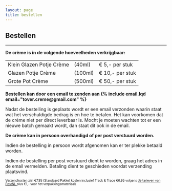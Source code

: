 ```yaml
---
layout: page
title: bestellen
---
```

<!-- Order Section -->
<section id="order">
    <div class="container">
        <div class="row">
            <div class="col-lg-12 text-center">
                <h2>Bestellen</h2>
                <hr class="star-primary">
            </div>
        </div>
        <div class="row">
            <div class="col-lg-8 col-lg-offset-2">
                <p class="text-center"><strong>
                    De crème is in de volgende hoeveelheden verkrijgbaar:
                </strong></p>
                <table class="table table-striped">
                    <!--
                    <thead>
                        <tr>
                            <th>Verpakking</th>
                            <th>Volume</th>
                            <th>Prijs</th>
                        </tr>
                    </thead>
                    -->
                    <tbody>
                        <tr typeof="schema:Product">
                            <td class="packaging">
                                <span rel="schema:brand" typeof="schema:Thing" property="schema:name" content="Tover Crème"></span>
                                <span property="schema:name">Klein Glazen Potje Crème</span>
                                <span property="schema:sku" content="Cre/Po-40SmGl"></span>
                                <span property="schema:mpn" content="Cre/Po-40SmGl"></span>
                            </td>
                            <td class="volume">(40ml)</td>
                            <td class="price" rel="schema:offers" typeof="schema:Offer">
                                <span property="schema:priceCurrency" content="EURO">€</span>
                                <span property="schema:price" content="5.00">5,-</span>
                                per stuk
                                <span property="schema:availability" content="https://schema.org/InStock"></span>
                            </td>
                        </tr>
                        <tr typeof="schema:Product">
                            <td class="packaging">
                                <span rel="schema:brand" typeof="schema:Thing" property="schema:name" content="Tover Crème"></span>
                                <span property="schema:name">Glazen Potje Crème</span>
                                <span property="schema:sku" content="Cre/Po-100MeGl"></span>
                                <span property="schema:mpn" content="Cre/Po-100MeGl"></span>
                            </td>
                            <td class="volume">(100ml)</td>
                            <td class="price" rel="schema:offers" typeof="schema:Offer">
                                <span property="schema:priceCurrency" content="EURO">€</span>
                                <span property="schema:price" content="10.00">10,-</span>
                                per stuk
                                <span property="schema:availability" content="https://schema.org/InStock"></span>
                            </td>
                        </tr>
                        <tr typeof="schema:Product">
                            <td class="packaging">
                                <span rel="schema:brand" typeof="schema:Thing" property="schema:name" content="Tover Crème"></span>
                                <span property="schema:name">Grote Pot Crème</span>
                                <span property="schema:sku" content="Cre/Po-500LaPl"></span>
                                <span property="schema:mpn" content="Cre/Po-500LaPl"></span>
                            </td>
                            <td class="volume">(500ml)</td>
                            <td class="price" rel="schema:offers" typeof="schema:Offer">
                                <span property="schema:priceCurrency" content="EURO">€</span>
                                <span property="schema:price" content="50.00">50,-</span>
                                per stuk
                                <span property="schema:availability" content="https://schema.org/InStock"></span>
                            </td>
                        </tr>
                    </tbody>
                </table>
                <p class="text-center"><strong>
                    Bestellen kan door een email te zenden aan
                    {% include email.lqd email="tover.creme@gmail.com" %}
                    </strong>
                </p>
                <p>
                    Nadat de bestelling is geplaats wordt er een email verzonden
                    waarin staat wat het verschuldigde bedrag is en hoe te betalen.
                    Het kan voorkomen dat de crème niet per direct leverbaar is.
                    Mocht je moeten wachten tot er een nieuwe batch gemaakt wordt,
                    dan staat dit ook in de email.
                </p>
                <p class="text-center"><strong>
                    De crème kan in persoon overhandigd of per post verstuurd worden.
                </strong></p>
                <p>
                    Indien de bestelling in persoon wordt afgenomen kan er ter plekke betaald worden.
                </p>
                <p>
                    Indien de bestelling per post verstuurd dient te worden, graag het adres in de email vermelden.
                    Betaling dient te geschieden voordat verzending plaatsvind.
                </p>
                <p><small><small>
                    Verzendkosten zijn €7,95
                    (Standaard Pakket kosten inclusief Track & Trace €6,95
                    volgens
                    <a href="http://www.postnl.nl/versturen/pakket-versturen/tarieven/">
                        de tarieven van PostNL
                    </a>
                    plus €1,- voor het verpakkingsmateriaal)
                </small></small></p>
            </div>
        </div>
    </div>
</section>
